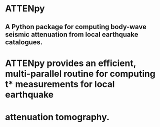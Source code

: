 # ATTENpy
## A Python package for computing body-wave seismic attenuation from local earthquake catalogues.
# ATTENpy provides an efficient, multi-parallel routine for computing t\* measurements for local earthquake
# attenuation tomography.
